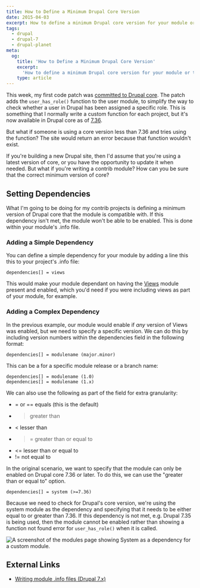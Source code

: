 ```yaml
---
title: How to Define a Minimum Drupal Core Version
date: 2015-04-03
excerpt: How to define a minimum Drupal core version for your module or theme.
tags:
  - drupal
  - drupal-7
  - drupal-planet
meta:
  og:
    title: 'How to Define a Minimum Drupal Core Version'
    excerpt:
      'How to define a minimum Drupal core version for your module or theme.'
    type: article
---
```


This week, my first code patch was
[committed to Drupal core](https://www.drupal.org/node/2394517#comment-9773143).
The patch adds the `user_has_role()` function to the user module, to simplify
the way to check whether a user in Drupal has been assigned a specific role.
This is something that I normally write a custom function for each project, but
it's now available in Drupal core as of
[7.36](https://www.drupal.org/drupal-7.36-release-notes).

But what if someone is using a core version less than 7.36 and tries using the
function? The site would return an error because that function wouldn't exist.

If you're building a new Drupal site, then I'd assume that you're using a latest
version of core, or you have the opportunity to update it when needed. But what
if you're writing a contrib module? How can you be sure that the correct minimum
version of core?

## Setting Dependencies

What I'm going to be doing for my contrib projects is defining a minimum version
of Drupal core that the module is compatible with. If this dependency isn't met,
the module won't be able to be enabled. This is done within your module's .info
file.

### Adding a Simple Dependency

You can define a simple dependency for your module by adding a line this this to
your project's .info file:

```language-bash
dependencies[] = views
```

This would make your module dependant on having the
[Views](https://www.drupal.org/project/views) module present and enabled, which
you'd need if you were including views as part of your module, for example.

### Adding a Complex Dependency

In the previous example, our module would enable if _any_ version of Views was
enabled, but we need to specify a specific version. We can do this by including
version numbers within the dependencies field in the following format:

```language-bash
dependencies[] = modulename (major.minor)
```

This can be a for a specific module release or a branch name:

```language-bash
dependencies[] = modulename (1.0)
dependencies[] = modulename (1.x)
```

We can also use the following as part of the field for extra granularity:

- = or == equals (this is the default)
- > greater than
- < lesser than
- > = greater than or equal to
- <= lesser than or equal to
- != not equal to

In the original scenario, we want to specify that the module can only be enabled
on Drupal core 7.36 or later. To do this, we can use the "greater than or equal
to" option.

```language-ini
dependencies[] = system (>=7.36)
```

Because we need to check for Drupal's core version, we're using the system
module as the dependency and specifying that it needs to be either equal to or
greater than 7.36. If this dependency is not met, e.g. Drupal 7.35 is being
used, then the module cannot be enabled rather than showing a function not found
error for `user_has_role()` when it is called.

![A screenshot of the modules page showing System as a dependency for a custom module.](/images/blog/minimum-drupal-version-d7.png)

## External Links

- [Writing module .info files (Drupal 7.x)](https://www.drupal.org/node/542202#dependencies)
